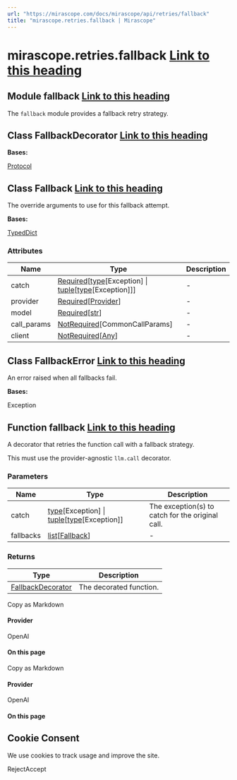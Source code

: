 ```yaml
---
url: "https://mirascope.com/docs/mirascope/api/retries/fallback"
title: "mirascope.retries.fallback | Mirascope"
---
```


# mirascope.retries.fallback [Link to this heading](https://mirascope.com/docs/mirascope/api/retries/fallback\#mirascope-retries-fallback)

## Module fallback [Link to this heading](https://mirascope.com/docs/mirascope/api/retries/fallback\#fallback)

The `fallback` module provides a fallback retry strategy.

## Class FallbackDecorator [Link to this heading](https://mirascope.com/docs/mirascope/api/retries/fallback\#fallbackdecorator)

**Bases:**

[Protocol](https://docs.python.org/3/library/typing.html#typing.Protocol)

## Class Fallback [Link to this heading](https://mirascope.com/docs/mirascope/api/retries/fallback\#fallback)

The override arguments to use for this fallback attempt.

**Bases:**

[TypedDict](https://docs.python.org/3/library/typing.html#typing.TypedDict)

### Attributes

| Name | Type | Description |
| --- | --- | --- |
| catch | [Required](https://docs.python.org/3/library/typing.html#typing.Required)\[[type](https://docs.python.org/3/library/functions.html#type)\[Exception\] \| [tuple](https://docs.python.org/3/library/stdtypes.html#tuple)\[[type](https://docs.python.org/3/library/functions.html#type)\[Exception\]\]\] | - |
| provider | [Required](https://docs.python.org/3/library/typing.html#typing.Required)\[[Provider](https://mirascope.com/docs/mirascope/api/core/base/types#provider)\] | - |
| model | [Required](https://docs.python.org/3/library/typing.html#typing.Required)\[[str](https://docs.python.org/3/library/stdtypes.html#str)\] | - |
| call\_params | [NotRequired](https://docs.python.org/3/library/typing.html#typing.NotRequired)\[CommonCallParams\] | - |
| client | [NotRequired](https://docs.python.org/3/library/typing.html#typing.NotRequired)\[[Any](https://docs.python.org/3/library/typing.html#typing.Any)\] | - |

## Class FallbackError [Link to this heading](https://mirascope.com/docs/mirascope/api/retries/fallback\#fallbackerror)

An error raised when all fallbacks fail.

**Bases:**

Exception

## Function fallback [Link to this heading](https://mirascope.com/docs/mirascope/api/retries/fallback\#fallback)

A decorator that retries the function call with a fallback strategy.

This must use the provider-agnostic `llm.call` decorator.

### Parameters

| Name | Type | Description |
| --- | --- | --- |
| catch | [type](https://docs.python.org/3/library/functions.html#type)\[Exception\] \| [tuple](https://docs.python.org/3/library/stdtypes.html#tuple)\[[type](https://docs.python.org/3/library/functions.html#type)\[Exception\]\] | The exception(s) to catch for the original call. |
| fallbacks | [list](https://docs.python.org/3/library/stdtypes.html#list)\[[Fallback](https://mirascope.com/docs/mirascope/api/retries/fallback#fallback)\] | - |

### Returns

| Type | Description |
| --- | --- |
| [FallbackDecorator](https://mirascope.com/docs/mirascope/api/retries/fallback#fallbackdecorator) | The decorated function. |

Copy as Markdown

#### Provider

OpenAI

#### On this page

Copy as Markdown

#### Provider

OpenAI

#### On this page

## Cookie Consent

We use cookies to track usage and improve the site.

RejectAccept